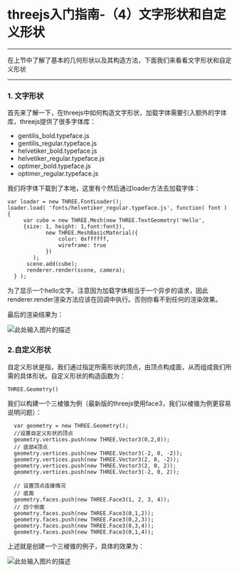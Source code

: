 # threejs入门指南-（4）文字形状和自定义形状

------

在上节中了解了基本的几何形状以及其构造方法，下面我们来看看文字形状和自定义形状

------

### 1. 文字形状

首先来了解一下，在threejs中如何构造文字形状，加载字体需要引入额外的字体库，threejs提供了很多字体库：

 - gentilis_bold.typeface.js
 - gentilis_regular.typeface.js
 - helvetiker_bold.typeface.js
 - helvetiker_regular.typeface.js
 - optimer_bold.typeface.js
 - optimer_regular.typeface.js

我们将字体下载到了本地，这里有个然后通过loader方法去加载字体：

    var loader = new THREE.FontLoader();
    loader.load( 'fonts/helvetiker_regular.typeface.js', function( font ) {
         var cube = new THREE.Mesh(new THREE.TextGeometry('Hello',
         {size: 1, height: 1,font:font}),
                new THREE.MeshBasicMaterial({
                    color: 0xffffff,
                    wireframe: true
                })
            );
          scene.add(cube);
          renderer.render(scene, camera);
      } );

为了显示一个hello文字。注意因为加载字体相当于一个异步的请求，因此renderer.render渲染方法应该在回调中执行。否则你看不到任何的渲染效果。

最后的渲染结果为：

![此处输入图片的描述][1]

### 2.自定义形状

自定义形状是指，我们通过指定所需形状的顶点，由顶点构成面，从而组成我们所需的具体形状。自定义形状的构造函数为：

    THREE.Geometry()

我们以构建一个三棱锥为例（最新版的threejs使用face3，我们以棱锥为例更容易说明问题）：

      var geometry = new THREE.Geometry();
      //设置自定义形状的顶点
      geometry.vertices.push(new THREE.Vector3(0,2,0));
      // 底部4顶点
      geometry.vertices.push(new THREE.Vector3(-2, 0, -2));
      geometry.vertices.push(new THREE.Vector3(2, 0, -2));
      geometry.vertices.push(new THREE.Vector3(2, 0, 2));
      geometry.vertices.push(new THREE.Vector3(-2, 0, 2));

      // 设置顶点连接情况
      // 底面
      geometry.faces.push(new THREE.Face3(1, 2, 3, 4));
      // 四个侧面
      geometry.faces.push(new THREE.Face3(0,1,2));
      geometry.faces.push(new THREE.Face3(0,2,3));
      geometry.faces.push(new THREE.Face3(0,3,4));
      geometry.faces.push(new THREE.Face3(0,1,4));

上述就是创建一个三棱锥的例子，具体的效果为：

![此处输入图片的描述][2]


  [1]: https://github.com/forthealllight/learn-threejs/blob/master/images/geo7.png
  [2]: https://github.com/forthealllight/learn-threejs/blob/master/images/geo6.png
